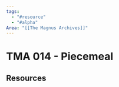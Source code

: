 ```yaml
---
tags:
  - "#resource"
  - "#alpha"
Area: "[[The Magnus Archives]]"
---
```


# TMA 014 - Piecemeal


## Resources


